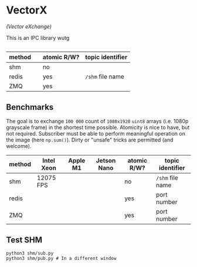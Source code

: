 # VectorX

_(Vector eXchange)_


This is an IPC library wutg 

## 

| method |     | atomic R/W? | topic identifier |
| ------ | --- | ----------- | ---------------- |
| shm    |     | no          |                  |
| redis  |     | yes         | `/shm` file name |
| ZMQ    |     | yes         |                  |


## Benchmarks 
The goal is to exchange `100 000` count of `1080x1920` `uint8` arrays (i.e. 1080p grayscale frame) in the shortest time possible.
Atomicity is nice to have, but not required.
Subscriber must be able to perform meaningful operation on the image (here `np.sum()`).
Dirty or "unsafe" tricks are permitted (and welcome).



| method | Intel Xeon | Apple M1 | Jetson Nano | atomic R/W? | topic identifier |
| ------ | ---------- | -------- | ----------- | ----------- | ---------------- |
| shm    | 12075 FPS  |          |             | no          | `/shm` file name |
| redis  |            |          |             | yes         | port number      |
| ZMQ    |            |          |             | yes         | port number      |

## Test SHM

```shell
python3 shm/sub.py
python3 shm/pub.py # In a different window 
```




